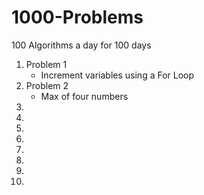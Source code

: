 # 1000-Problems
100 Algorithms a day for 100 days

<ol>
  <li>Problem 1
    <ul>
      <li>Increment variables using a For Loop
    </ul>
  
  <li>Problem 2
    <ul>
      <li>Max of four numbers
    </ul>
  
  <li>
  <li>
  <li>
  <li>
  <li>
  <li>
  <li>
  <li>

  
</ol>
